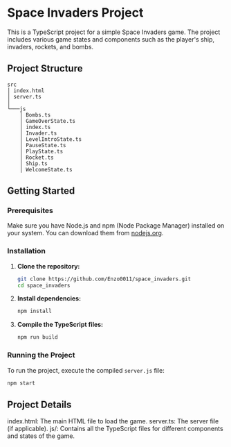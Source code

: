 # Space Invaders Project

This is a TypeScript project for a simple Space Invaders game. The project includes various game states and components such as the player's ship, invaders, rockets, and bombs.

## Project Structure

```
src
│ index.html
│ server.ts
│
└───js
    │ Bombs.ts
    │ GameOverState.ts
    │ index.ts
    │ Invader.ts
    │ LevelIntroState.ts
    │ PauseState.ts
    │ PlayState.ts
    │ Rocket.ts
    │ Ship.ts
    │ WelcomeState.ts
```

## Getting Started

### Prerequisites

Make sure you have Node.js and npm (Node Package Manager) installed on your system. You can download them from [nodejs.org](https://nodejs.org/).

### Installation

1. **Clone the repository:**

    ```sh
    git clone https://github.com/Enzo0011/space_invaders.git
    cd space_invaders
    ```

2. **Install dependencies:**

    ```sh
    npm install
    ```

3. **Compile the TypeScript files:**

    ```sh
    npm run build
    ```

### Running the Project

To run the project, execute the compiled `server.js` file:

```sh
npm start
```

## Project Details
index.html: The main HTML file to load the game.
server.ts: The server file (if applicable).
js/: Contains all the TypeScript files for different components and states of the game.
